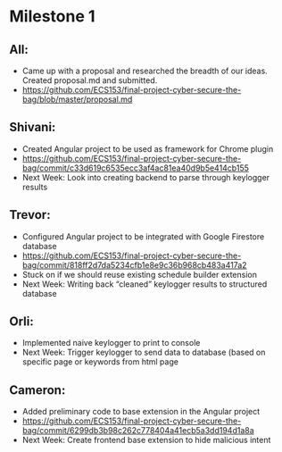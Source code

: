 # Milestone 1

## All:
- Came up with a proposal and researched the breadth of our ideas. Created proposal.md and submitted.
- https://github.com/ECS153/final-project-cyber-secure-the-bag/blob/master/proposal.md

## Shivani:
- Created Angular project to be used as framework for Chrome plugin
- https://github.com/ECS153/final-project-cyber-secure-the-bag/commit/c33d619c6535ecc3af4ac81ea40d9b5e414cb155
- Next Week: Look into creating backend to parse through keylogger results

## Trevor:
- Configured Angular project to be integrated with Google Firestore database
- https://github.com/ECS153/final-project-cyber-secure-the-bag/commit/818ff2d7da5234cfb1e8e9c36b968cb483a417a2
- Stuck on if we should reuse existing schedule builder extension
- Next Week: Writing back “cleaned” keylogger results to structured database

## Orli:
- Implemented naive keylogger to print to console
- Next Week: Trigger keylogger to send data to database (based on specific page or keywords from html page 

## Cameron:
- Added preliminary code to base extension in the Angular project
- https://github.com/ECS153/final-project-cyber-secure-the-bag/commit/6299db3b98c262c778404a41ecb5a3dd194d1a8a
- Next Week: Create frontend base extension to hide malicious intent


